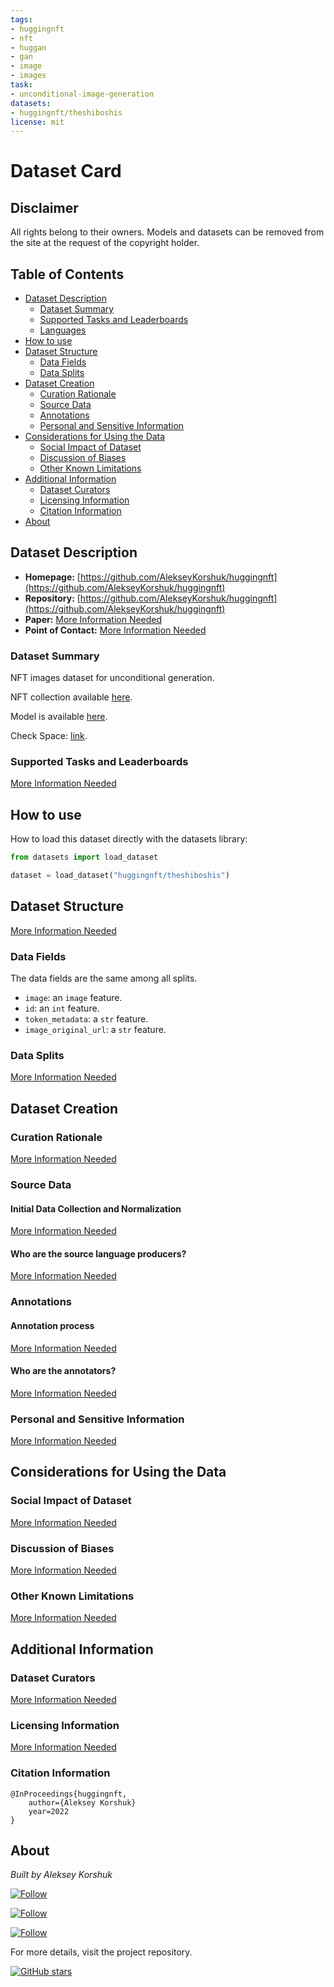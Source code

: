 ```yaml
---
tags:
- huggingnft
- nft
- huggan
- gan
- image
- images
task: 
- unconditional-image-generation
datasets:
- huggingnft/theshiboshis
license: mit
---
```


# Dataset Card

## Disclaimer

All rights belong to their owners.
Models and datasets can be removed from the site at the request of the copyright holder.

## Table of Contents
- [Dataset Description](#dataset-description)
  - [Dataset Summary](#dataset-summary)
  - [Supported Tasks and Leaderboards](#supported-tasks-and-leaderboards)
  - [Languages](#languages)
- [How to use](#how-to-use)
- [Dataset Structure](#dataset-structure)
  - [Data Fields](#data-fields)
  - [Data Splits](#data-splits)
- [Dataset Creation](#dataset-creation)
  - [Curation Rationale](#curation-rationale)
  - [Source Data](#source-data)
  - [Annotations](#annotations)
  - [Personal and Sensitive Information](#personal-and-sensitive-information)
- [Considerations for Using the Data](#considerations-for-using-the-data)
  - [Social Impact of Dataset](#social-impact-of-dataset)
  - [Discussion of Biases](#discussion-of-biases)
  - [Other Known Limitations](#other-known-limitations)
- [Additional Information](#additional-information)
  - [Dataset Curators](#dataset-curators)
  - [Licensing Information](#licensing-information)
  - [Citation Information](#citation-information)
- [About](#about)

## Dataset Description

- **Homepage:** [https://github.com/AlekseyKorshuk/huggingnft](https://github.com/AlekseyKorshuk/huggingnft)
- **Repository:** [https://github.com/AlekseyKorshuk/huggingnft](https://github.com/AlekseyKorshuk/huggingnft)
- **Paper:** [More Information Needed](https://github.com/huggingface/datasets/blob/master/CONTRIBUTING.md#how-to-contribute-to-the-dataset-cards)
- **Point of Contact:** [More Information Needed](https://github.com/huggingface/datasets/blob/master/CONTRIBUTING.md#how-to-contribute-to-the-dataset-cards)


### Dataset Summary

NFT images dataset for unconditional generation.

NFT collection available [here](https://opensea.io/collection/theshiboshis).

Model is available [here](https://huggingface.co/huggingnft/theshiboshis).

Check Space: [link](https://huggingface.co/spaces/AlekseyKorshuk/huggingnft).

### Supported Tasks and Leaderboards

[More Information Needed](https://github.com/huggingface/datasets/blob/master/CONTRIBUTING.md#how-to-contribute-to-the-dataset-cards)


## How to use

How to load this dataset directly with the datasets library:

```python
from datasets import load_dataset

dataset = load_dataset("huggingnft/theshiboshis")
```

## Dataset Structure

[More Information Needed](https://github.com/huggingface/datasets/blob/master/CONTRIBUTING.md#how-to-contribute-to-the-dataset-cards)


### Data Fields

The data fields are the same among all splits.

- `image`: an `image` feature.
- `id`: an `int` feature.
- `token_metadata`: a `str` feature.
- `image_original_url`: a `str` feature.

### Data Splits

[More Information Needed](https://github.com/huggingface/datasets/blob/master/CONTRIBUTING.md#how-to-contribute-to-the-dataset-cards)


## Dataset Creation

### Curation Rationale

[More Information Needed](https://github.com/huggingface/datasets/blob/master/CONTRIBUTING.md#how-to-contribute-to-the-dataset-cards)

### Source Data

#### Initial Data Collection and Normalization

[More Information Needed](https://github.com/huggingface/datasets/blob/master/CONTRIBUTING.md#how-to-contribute-to-the-dataset-cards)

#### Who are the source language producers?

[More Information Needed](https://github.com/huggingface/datasets/blob/master/CONTRIBUTING.md#how-to-contribute-to-the-dataset-cards)

### Annotations

#### Annotation process

[More Information Needed](https://github.com/huggingface/datasets/blob/master/CONTRIBUTING.md#how-to-contribute-to-the-dataset-cards)

#### Who are the annotators?

[More Information Needed](https://github.com/huggingface/datasets/blob/master/CONTRIBUTING.md#how-to-contribute-to-the-dataset-cards)

### Personal and Sensitive Information

[More Information Needed](https://github.com/huggingface/datasets/blob/master/CONTRIBUTING.md#how-to-contribute-to-the-dataset-cards)

## Considerations for Using the Data

### Social Impact of Dataset

[More Information Needed](https://github.com/huggingface/datasets/blob/master/CONTRIBUTING.md#how-to-contribute-to-the-dataset-cards)

### Discussion of Biases

[More Information Needed](https://github.com/huggingface/datasets/blob/master/CONTRIBUTING.md#how-to-contribute-to-the-dataset-cards)

### Other Known Limitations

[More Information Needed](https://github.com/huggingface/datasets/blob/master/CONTRIBUTING.md#how-to-contribute-to-the-dataset-cards)

## Additional Information

### Dataset Curators

[More Information Needed](https://github.com/huggingface/datasets/blob/master/CONTRIBUTING.md#how-to-contribute-to-the-dataset-cards)

### Licensing Information

[More Information Needed](https://github.com/huggingface/datasets/blob/master/CONTRIBUTING.md#how-to-contribute-to-the-dataset-cards)

### Citation Information

```
@InProceedings{huggingnft,
    author={Aleksey Korshuk}
    year=2022
}
```


## About

*Built by Aleksey Korshuk*

[![Follow](https://img.shields.io/github/followers/AlekseyKorshuk?style=social)](https://github.com/AlekseyKorshuk)

[![Follow](https://img.shields.io/twitter/follow/alekseykorshuk?style=social)](https://twitter.com/intent/follow?screen_name=alekseykorshuk)

[![Follow](https://img.shields.io/badge/dynamic/json?color=blue&label=Telegram%20Channel&query=%24.result&url=https%3A%2F%2Fapi.telegram.org%2Fbot1929545866%3AAAFGhV-KKnegEcLiyYJxsc4zV6C-bdPEBtQ%2FgetChatMemberCount%3Fchat_id%3D-1001253621662&style=social&logo=telegram)](https://t.me/joinchat/_CQ04KjcJ-4yZTky)

For more details, visit the project repository.

[![GitHub stars](https://img.shields.io/github/stars/AlekseyKorshuk/huggingnft?style=social)](https://github.com/AlekseyKorshuk/huggingnft)
